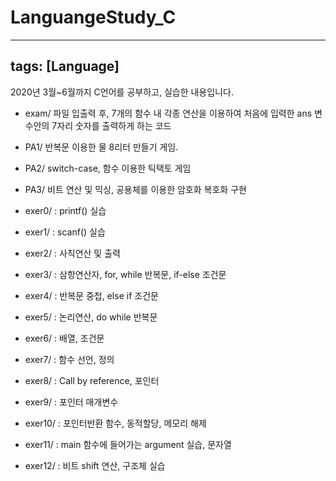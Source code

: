 # LanguangeStudy_C

---
tags: [Language]
---

2020년 3월~6월까지 C언어를 공부하고, 실습한 내용입니다. 

* exam/ 파일 입출력 후, 7개의 함수 내 각종 연산을 이용하여 처음에 입력한 ans 변수안의 7자리 숫자를 출력하게 하는 코드
* PA1/ 반복문 이용한 물 8리터 만들기 게임. 
* PA2/ switch-case, 함수 이용한 틱택토 게임
* PA3/ 비트 연산 및 믹싱, 공용체를 이용한 암호화 복호화 구현 

* exer0/ : printf() 실습
* exer1/ : scanf() 실습
* exer2/ : 사칙연산 및 출력
* exer3/ : 삼항연산자, for, while 반복문, if-else 조건문
* exer4/ : 반복문 중첩, else if 조건문 
* exer5/ : 논리연산, do while 반복문
* exer6/ : 배열, 조건문
* exer7/ : 함수 선언, 정의
* exer8/ : Call by reference, 포인터
* exer9/ : 포인터 매개변수 
* exer10/ : 포인터반환 함수, 동적할당, 메모리 해제 
* exer11/ : main 함수에 들어가는 argument 실습, 문자열 
* exer12/ : 비트 shift 연산, 구조체 실습 
 

